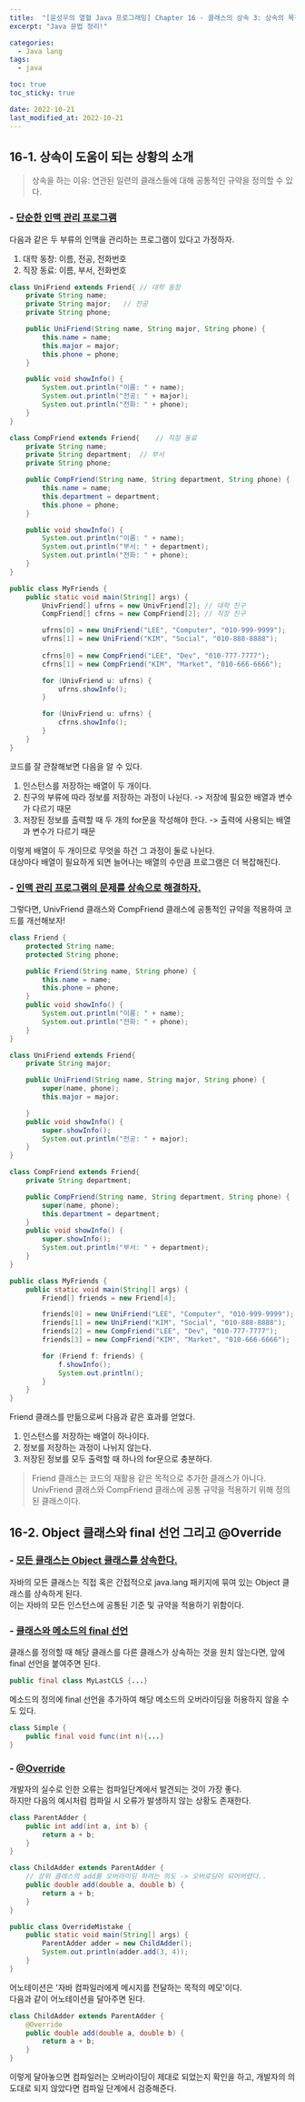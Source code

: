 ```yaml
---
title:  "[윤성우의 열혈 Java 프로그래밍] Chapter 16 - 클래스의 상속 3: 상속의 목적"
excerpt: "Java 문법 정리!"

categories:
  - Java lang
tags:
  - java

toc: true
toc_sticky: true

date: 2022-10-21
last_modified_at: 2022-10-21
---
```

## 16-1. 상속이 도움이 되는 상황의 소개
> 상속을 하는 이유: 연관된 일련의 클래스들에 대해 공통적인 규약을 정의할 수 있다.

### - <u>단순한 인맥 관리 프로그램</u>
다음과 같은 두 부류의 인맥을 관리하는 프로그램이 있다고 가정하자.  
1) 대학 동창: 이름, 전공, 전화번호  
2) 직장 동료: 이름, 부서, 전화번호  

```java
class UniFriend extends Friend{ // 대학 동창
    private String name;
    private String major;   // 전공
    private String phone;

    public UniFriend(String name, String major, String phone) {
        this.name = name;
        this.major = major;
        this.phone = phone;
    }

    public void showInfo() {
        System.out.println("이름: " + name);
        System.out.println("전공: " + major);
        System.out.println("전화: " + phone);
    }
}

class CompFriend extends Friend{    // 직장 동료
    private String name;
    private String department;  // 부서
    private String phone;

    public CompFriend(String name, String department, String phone) {
        this.name = name;
        this.department = department;
        this.phone = phone;
    }

    public void showInfo() {
        System.out.println("이름: " + name);
        System.out.println("부서: " + department);
        System.out.println("전화: " + phone);
    }
}

public class MyFriends {
    public static void main(String[] args) {
        UnivFriend[] ufrns = new UnivFriend[2]; // 대학 친구
        CompFriend[] cfrns = new CompFriend[2]; // 직장 친구

        ufrns[0] = new UniFriend("LEE", "Computer", "010-999-9999");
        ufrns[1] = new UniFriend("KIM", "Social", "010-888-8888");
        
        cfrns[0] = new CompFriend("LEE", "Dev", "010-777-7777");
        cfrns[1] = new CompFriend("KIM", "Market", "010-666-6666");

        for (UnivFriend u: ufrns) {
            ufrns.showInfo();
        }

        for (UnivFriend u: ufrns) {
            cfrns.showInfo();
        }
    }
}
```

코드를 잘 관찰해보면 다음을 알 수 있다.  
1. 인스턴스를 저장하는 배열이 두 개이다.  
2. 친구의 부류에 따라 정보를 저장하는 과정이 나뉜다. -> 저장에 필요한 배열과 변수가 다르기 때문  
3. 저장된 정보를 출력할 때 두 개의 for문을 작성해야 한다. -> 출력에 사용되는 배열과 변수가 다르기 때문  

이렇게 배열이 두 개이므로 무엇을 하건 그 과정이 둘로 나뉜다.  
대상마다 배열이 필요하게 되면 늘어나는 배열의 수만큼 프로그램은 더 복잡해진다.


### - <u>인맥 관리 프로그램의 문제를 상속으로 해결하자.</u>
그렇다면, UnivFriend 클래스와 CompFriend 클래스에 공통적인 규약을 적용하여 코드를 개선해보자!  

```java
class Friend {
    protected String name;
    protected String phone;

    public Friend(String name, String phone) {
        this.name = name;
        this.phone = phone;
    }
    public void showInfo() {
        System.out.println("이름: " + name);
        System.out.println("전화: " + phone);
    }
}

class UniFriend extends Friend{
    private String major;

    public UniFriend(String name, String major, String phone) {
        super(name, phone);
        this.major = major;

    }
    public void showInfo() {
        super.showInfo();
        System.out.println("전공: " + major);
    }
}

class CompFriend extends Friend{
    private String department;

    public CompFriend(String name, String department, String phone) {
        super(name, phone);
        this.department = department;
    }
    public void showInfo() {
        super.showInfo();
        System.out.println("부서: " + department);
    }
}

public class MyFriends {
    public static void main(String[] args) {
        Friend[] friends = new Friend[4];

        friends[0] = new UniFriend("LEE", "Computer", "010-999-9999");
        friends[1] = new UniFriend("KIM", "Social", "010-888-8888");
        friends[2] = new CompFriend("LEE", "Dev", "010-777-7777");
        friends[3] = new CompFriend("KIM", "Market", "010-666-6666");

        for (Friend f: friends) {
            f.showInfo();
            System.out.println();
        }
    }
}
```

Friend 클래스를 만듦으로써 다음과 같은 효과를 얻었다.  
1. 인스턴스를 저장하는 배열이 하나이다.  
2. 정보를 저장하는 과정이 나뉘지 않는다.  
3. 저장된 정보를 모두 출력할 때 하나의 for문으로 충분하다.  

> Friend 클래스는 코드의 재활용 같은 목적으로 추가한 클래스가 아니다.  
> UnivFriend 클래스와 CompFriend 클래스에 공통 규약을 적용하기 위해 정의된 클래스이다.

## 16-2. Object 클래스와 final 선언 그리고 @Override
### - <u>모든 클래스는 Object 클래스를 상속한다.</u>
자바의 모든 클래스는 직접 혹은 간접적으로 java.lang 패키지에 묶여 있는 Object 클래스를 상속하게 된다.  
이는 자바의 모든 인스턴스에 공통된 기준 및 규약을 적용하기 위함이다.

### - <u>클래스와 메소드의 final 선언</u>
클래스를 정의할 때 해당 클래스를 다른 클래스가 상속하는 것을 원치 않는다면, 앞에 final 선언을 붙여주면 된다.  
```java
public final class MyLastCLS {...}
```

메소드의 정의에 final 선언을 추가하여 해당 메소드의 오버라이딩을 허용하지 않을 수도 있다.  
```java
class Simple {
    public final void func(int n){...}
}
```

### - <u>@Override</u>
개발자의 실수로 인한 오류는 컴파일단계에서 발견되는 것이 가장 좋다.  
하지만 다음의 예시처럼 컴파일 시 오류가 발생하지 않는 상황도 존재한다.  

```java
class ParentAdder {
    public int add(int a, int b) {
        return a + b;
    }
}

class ChildAdder extends ParentAdder {
    // 상위 클래스의 add를 오버라이딩 하려는 의도 -> 오버로딩이 되어버렸다..
    public double add(double a, double b) {
        return a + b;
    }
}

public class OverrideMistake {
    public static void main(String[] args) {
        ParentAdder adder = new ChildAdder();
        System.out.println(adder.add(3, 4));
    }
}
```

어노테이션은 '자바 컴파일러에게 메시지를 전달하는 목적의 메모'이다.  
다음과 같이 어노테이션을 달아주면 된다.  
```java
class ChildAdder extends ParentAdder {
    @Override
    public double add(double a, double b) {
        return a + b;
    }
}
```

이렇게 달아놓으면 컴파일러는 오버라이딩이 제대로 되었는지 확인을 하고, 개발자의 의도대로 되지 않았다면 컴파일 단계에서 검증해준다.  